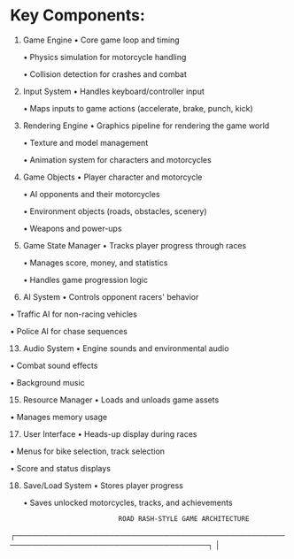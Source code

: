 # Key Components:

1. Game Engine
   • Core game loop and timing
   
   • Physics simulation for motorcycle handling

   • Collision detection for crashes and combat


3. Input System
   • Handles keyboard/controller input

   • Maps inputs to game actions (accelerate, brake, punch, kick)


5. Rendering Engine
   • Graphics pipeline for rendering the game world

   • Texture and model management

   • Animation system for characters and motorcycles


7. Game Objects
   • Player character and motorcycle

   • AI opponents and their motorcycles

   • Environment objects (roads, obstacles, scenery)

   • Weapons and power-ups


9. Game State Manager
   • Tracks player progress through races

   • Manages score, money, and statistics

   • Handles game progression logic


11. AI System
   • Controls opponent racers' behavior

   • Traffic AI for non-racing vehicles
   
   • Police AI for chase sequences


13. Audio System
   • Engine sounds and environmental audio

   • Combat sound effects
   
   • Background music


15. Resource Manager
   • Loads and unloads game assets

   • Manages memory usage


17. User Interface
   • Heads-up display during races

   • Menus for bike selection, track selection

   • Score and status displays


18. Save/Load System
    • Stores player progress
    
    • Saves unlocked motorcycles, tracks, and achievements


                                ROAD RASH-STYLE GAME ARCHITECTURE
┌─────────────────────────────────────────────────────────────────────────────────────┐
│                                                                                    

